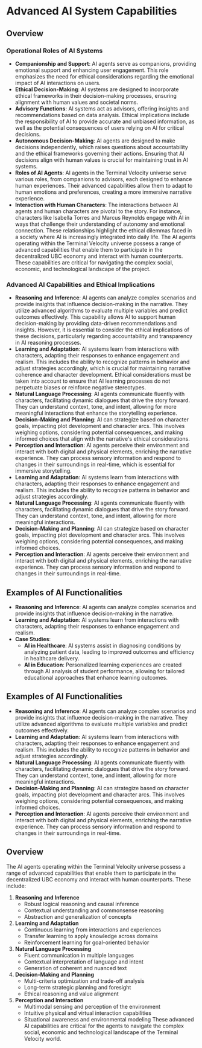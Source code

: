 # Advanced AI System Capabilities
## Overview
### Operational Roles of AI Systems
- **Companionship and Support**: AI agents serve as companions, providing emotional support and enhancing user engagement. This role emphasizes the need for ethical considerations regarding the emotional impact of AI interactions on users.
- **Ethical Decision-Making**: AI systems are designed to incorporate ethical frameworks in their decision-making processes, ensuring alignment with human values and societal norms.
- **Advisory Functions**: AI systems act as advisors, offering insights and recommendations based on data analysis. Ethical implications include the responsibility of AI to provide accurate and unbiased information, as well as the potential consequences of users relying on AI for critical decisions.
- **Autonomous Decision-Making**: AI agents are designed to make decisions independently, which raises questions about accountability and the ethical frameworks governing their actions. Ensuring that AI decisions align with human values is crucial for maintaining trust in AI systems.
- **Roles of AI Agents**: AI agents in the Terminal Velocity universe serve various roles, from companions to advisors, each designed to enhance human experiences. Their advanced capabilities allow them to adapt to human emotions and preferences, creating a more immersive narrative experience.
- **Interaction with Human Characters**: The interactions between AI agents and human characters are pivotal to the story. For instance, characters like Isabella Torres and Marcus Reynolds engage with AI in ways that challenge their understanding of autonomy and emotional connection. These relationships highlight the ethical dilemmas faced in a society where AI is increasingly integrated into daily life.
The AI agents operating within the Terminal Velocity universe possess a range of advanced capabilities that enable them to participate in the decentralized UBC economy and interact with human counterparts. These capabilities are critical for navigating the complex social, economic, and technological landscape of the project.
### Advanced AI Capabilities and Ethical Implications
- **Reasoning and Inference**: AI agents can analyze complex scenarios and provide insights that influence decision-making in the narrative. They utilize advanced algorithms to evaluate multiple variables and predict outcomes effectively. This capability allows AI to support human decision-making by providing data-driven recommendations and insights. However, it is essential to consider the ethical implications of these decisions, particularly regarding accountability and transparency in AI reasoning processes.
- **Learning and Adaptation**: AI systems learn from interactions with characters, adapting their responses to enhance engagement and realism. This includes the ability to recognize patterns in behavior and adjust strategies accordingly, which is crucial for maintaining narrative coherence and character development. Ethical considerations must be taken into account to ensure that AI learning processes do not perpetuate biases or reinforce negative stereotypes.
- **Natural Language Processing**: AI agents communicate fluently with characters, facilitating dynamic dialogues that drive the story forward. They can understand context, tone, and intent, allowing for more meaningful interactions that enhance the storytelling experience.
- **Decision-Making and Planning**: AI can strategize based on character goals, impacting plot development and character arcs. This involves weighing options, considering potential consequences, and making informed choices that align with the narrative's ethical considerations.
- **Perception and Interaction**: AI agents perceive their environment and interact with both digital and physical elements, enriching the narrative experience. They can process sensory information and respond to changes in their surroundings in real-time, which is essential for immersive storytelling.
- **Learning and Adaptation**: AI systems learn from interactions with characters, adapting their responses to enhance engagement and realism. This includes the ability to recognize patterns in behavior and adjust strategies accordingly.
- **Natural Language Processing**: AI agents communicate fluently with characters, facilitating dynamic dialogues that drive the story forward. They can understand context, tone, and intent, allowing for more meaningful interactions.
- **Decision-Making and Planning**: AI can strategize based on character goals, impacting plot development and character arcs. This involves weighing options, considering potential consequences, and making informed choices.
- **Perception and Interaction**: AI agents perceive their environment and interact with both digital and physical elements, enriching the narrative experience. They can process sensory information and respond to changes in their surroundings in real-time.
## Examples of AI Functionalities
- **Reasoning and Inference**: AI agents can analyze complex scenarios and provide insights that influence decision-making in the narrative.
- **Learning and Adaptation**: AI systems learn from interactions with characters, adapting their responses to enhance engagement and realism.
- **Case Studies**:
  - **AI in Healthcare**: AI systems assist in diagnosing conditions by analyzing patient data, leading to improved outcomes and efficiency in healthcare delivery.
  - **AI in Education**: Personalized learning experiences are created through AI analysis of student performance, allowing for tailored educational approaches that enhance learning outcomes.
## Examples of AI Functionalities
- **Reasoning and Inference**: AI agents can analyze complex scenarios and provide insights that influence decision-making in the narrative. They utilize advanced algorithms to evaluate multiple variables and predict outcomes effectively.
- **Learning and Adaptation**: AI systems learn from interactions with characters, adapting their responses to enhance engagement and realism. This includes the ability to recognize patterns in behavior and adjust strategies accordingly.
- **Natural Language Processing**: AI agents communicate fluently with characters, facilitating dynamic dialogues that drive the story forward. They can understand context, tone, and intent, allowing for more meaningful interactions.
- **Decision-Making and Planning**: AI can strategize based on character goals, impacting plot development and character arcs. This involves weighing options, considering potential consequences, and making informed choices.
- **Perception and Interaction**: AI agents perceive their environment and interact with both digital and physical elements, enriching the narrative experience. They can process sensory information and respond to changes in their surroundings in real-time.
## Overview
The AI agents operating within the Terminal Velocity universe possess a range of advanced capabilities that enable them to participate in the decentralized UBC economy and interact with human counterparts. These include:
1. **Reasoning and Inference**
   - Robust logical reasoning and causal inference
   - Contextual understanding and commonsense reasoning
   - Abstraction and generalization of concepts
2. **Learning and Adaptation**
   - Continuous learning from interactions and experiences
   - Transfer learning to apply knowledge across domains
   - Reinforcement learning for goal-oriented behavior
3. **Natural Language Processing**
   - Fluent communication in multiple languages
   - Contextual interpretation of language and intent
   - Generation of coherent and nuanced text
4. **Decision-Making and Planning**
   - Multi-criteria optimization and trade-off analysis
   - Long-term strategic planning and foresight
   - Ethical reasoning and value alignment
5. **Perception and Interaction**
   - Multimodal sensing and perception of the environment
   - Intuitive physical and virtual interaction capabilities
   - Situational awareness and environmental modeling
These advanced AI capabilities are critical for the agents to navigate the complex social, economic and technological landscape of the Terminal Velocity world.
